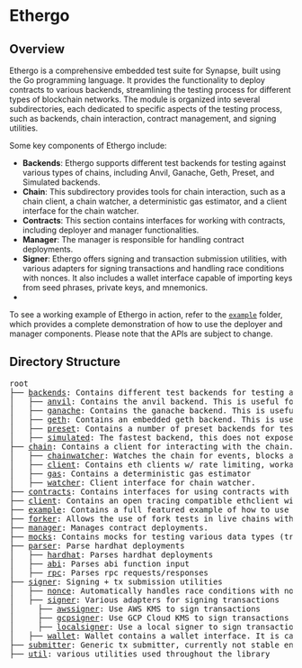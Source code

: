 # Ethergo

## Overview

Ethergo is a comprehensive embedded test suite for Synapse, built using the Go programming language. It provides the functionality to deploy contracts to various backends, streamlining the testing process for different types of blockchain networks. The module is organized into several subdirectories, each dedicated to specific aspects of the testing process, such as backends, chain interaction, contract management, and signing utilities.

Some key components of Ethergo include:

 - **Backends**: Ethergo supports different test backends for testing against various types of chains, including Anvil, Ganache, Geth, Preset, and Simulated backends.
 - **Chain**: This subdirectory provides tools for chain interaction, such as a chain client, a chain watcher, a deterministic gas estimator, and a client interface for the chain watcher.
 - **Contracts**: This section contains interfaces for working with contracts, including deployer and manager functionalities.
 - **Manager**: The manager is responsible for handling contract deployments.
 -  **Signer**: Ethergo offers signing and transaction submission utilities, with various adapters for signing transactions and handling race conditions with nonces. It also includes a wallet interface capable of importing keys from seed phrases, private keys, and mnemonics.
 -
 To see a working example of Ethergo in action, refer to the [`example`](./example) folder, which provides a complete demonstration of how to use the deployer and manager components. Please note that the APIs are subject to change.


## Directory Structure

<pre>
root
├── <a href="./backends">backends</a>: Contains different test backends for testing against different types of chains
│   ├── <a href="./backends/anvil">anvil</a>: Contains the anvil backend. This is useful for fork testing and requires docker. It aloso contains cheatcodes for testing detailed [here](https://book.getfoundry.sh/anvil/)
│   ├── <a href="./backends/ganache">ganache</a>: Contains the ganache backend. This is useful for fork testing and requires docker. This is currently using an older version of ganache, but will be updated to use the latest version. See [here](https://github.com/trufflesuite/ganache) for details.
│   ├── <a href="./backends/geth">geth</a>: Contains an embedded geth backend. This is useful for testing against a local geth instance without forking capabilities. This does not require docker and runs fully embedded in the go application, as such it is faster than the docker-based backends, but less versatile. Used when an rpc address is needed for a localnet.
│   ├── <a href="./backends/preset">preset</a>: Contains a number of preset backends for testing.
│   ├── <a href="./backends/simulated">simulated</a>: The fastest backend, this does not expose an rpc endpoint and uses geth's [simulated backend](https://goethereumbook.org/en/client-simulated/)
├── <a href="./chain">chain</a>: Contains a client for interacting with the chain. This will be removed in a future version. Please use [client](./client) going forward.
│   ├── <a href="./chain/chainwatcher">chainwatcher</a>: Watches the chain for events, blocks and logs
│   ├── <a href="./chain/client">client</a>: Contains eth clients w/ rate limiting, workarounds for bugs in some chains, etc.
│   ├── <a href="./chain/gas">gas</a>: Contains a deterministic gas estimator
│   ├── <a href="./chain/watcher">watcher</a>: Client interface for chain watcher.
├── <a href="./contracts">contracts</a>: Contains interfaces for using contracts with the deployer + manager
├── <a href="./client">client</a>: Contains an open tracing compatible ethclient with batching.
├── <a href="./example">example</a>: Contains a full featured example of how to use deployer + manager
├── <a href="./forker">forker</a>: Allows the use of fork tests in live chains without docker using an anvil binary.
├── <a href="./manager">manager</a>: Manages contract deployments.
├── <a href="./mocks">mocks</a>: Contains mocks for testing various data types (transactions, addresses, logs, etc)
├── <a href="./parser">parser</a>: Parse hardhat deployments
│   ├── <a href="./parser/hardhat">hardhat</a>: Parses hardhat deployments
│   ├── <a href="./parser/abiutil">abi</a>: Parses abi function input
│   ├── <a href="./parser/rpc">rpc</a>: Parses rpc requests/responses
├── <a href="./signer">signer</a>: Signing + tx submission utilities
│   ├── <a href="./signer/nonce">nonce</a>: Automatically handles race conditions with nonces, used in backends.
│   ├── <a href="./signer/signer">signer</a>: Various adapters for signing transactions
│     ├── <a href="./signer/signer/awssigner">awssigner</a>: Use AWS KMS to sign transactions
│     ├── <a href="./signer/signer/gcpsigner">gcpsigner</a>: Use GCP Cloud KMS to sign transactions
│     ├── <a href="./signer/signer/localsigner">localsigner</a>: Use a local signer to sign transactions
│   ├── <a href="./signer/wallet">wallet</a>: Wallet contains a wallet interface. It is capable of importing keys from seed phrases, private keys, and mnemonics.
├── <a href="./submitter">submitter</a>: Generic tx submitter, currently not stable enough for general use.
├── <a href="./util">util</a>: various utilities used throughout the library
</pre>

